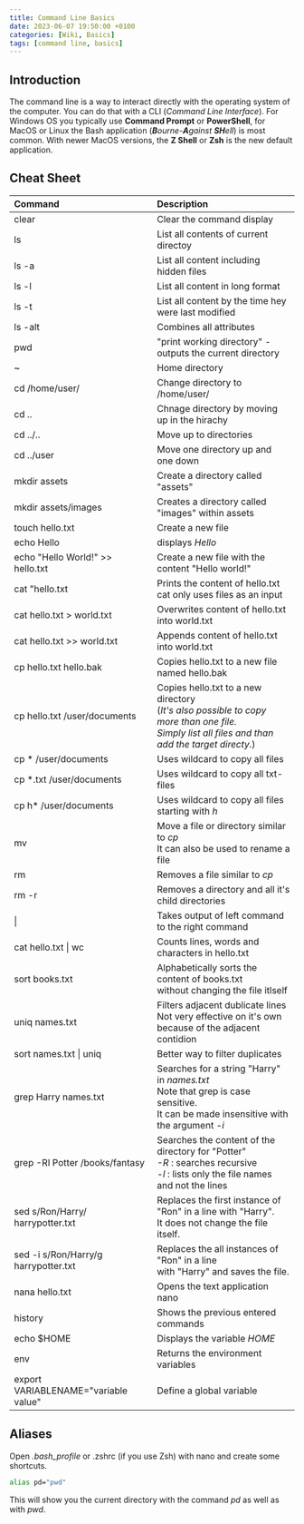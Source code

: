 ```yaml
---
title: Command Line Basics
date: 2023-06-07 19:50:00 +0100
categories: [Wiki, Basics]
tags: [command line, basics]
---
```


## Introduction

The command line is a way to interact directly with the operating system of the computer. You can do that with a CLI (_Command Line Interface_). For Windows OS you typically use **Command Prompt** or **PowerShell**, for MacOS or Linux the Bash application (_**B**ourne-**A**gainst **SH**ell_) is most common. With newer MacOS versions, the **Z Shell** or **Zsh** is the new default application.

## Cheat Sheet

| Command                              | Description                                                                                                                                                |
| :----------------------------------- | :--------------------------------------------------------------------------------------------------------------------------------------------------------- |
| clear                                | Clear the command display                                                                                                                                  |
| ls                                   | List all contents of current directoy                                                                                                                      |
| ls -a                                | List all content including hidden files                                                                                                                    |
| ls -l                                | List all content in long format                                                                                                                            |
| ls -t                                | List all content by the time hey were last modified                                                                                                        |
| ls -alt                              | Combines all attributes                                                                                                                                    |
| pwd                                  | "print working directory" - outputs the current directory                                                                                                  |
| ~                                    | Home directory                                                                                                                                             |
| cd /home/user/                       | Change directory to /home/user/                                                                                                                            |
| cd ..                                | Chnage directory by moving up in the hirachy                                                                                                               |
| cd ../..                             | Move up to directories                                                                                                                                     |
| cd ../user                           | Move one directory up and one down                                                                                                                         |
| mkdir assets                         | Create a directory called "assets"                                                                                                                         |
| mkdir assets/images                  | Creates a directory called "images" within assets                                                                                                          |
| touch hello.txt                      | Create a new file                                                                                                                                          |
| echo Hello                           | displays _Hello_                                                                                                                                           |
| echo "Hello World!" >> hello.txt     | Create a new file with the content "Hello world!"                                                                                                          |
| cat "hello.txt                       | Prints the content of hello.txt <br />cat only uses files as an input                                                                                      |
| cat hello.txt > world.txt            | Overwrites content of hello.txt into world.txt                                                                                                             |
| cat hello.txt >> world.txt           | Appends content of hello.txt into world.txt                                                                                                                |
| cp hello.txt hello.bak               | Copies hello.txt to a new file named hello.bak                                                                                                             |
| cp hello.txt /user/documents         | Copies hello.txt to a new directory <br /> (_It's also possible to copy more than one file. <br />Simply list all files and than add the target directy._) |
| cp \* /user/documents                | Uses wildcard to copy all files                                                                                                                            |
| cp \*.txt /user/documents            | Uses wildcard to copy all txt-files                                                                                                                        |
| cp h\* /user/documents               | Uses wildcard to copy all files starting with _h_                                                                                                          |
| mv                                   | Move a file or directory similar to _cp_ <br /> It can also be used to rename a file                                                                       |
| rm                                   | Removes a file similar to _cp_                                                                                                                             |
| rm -r                                | Removes a directory and all it's child directories                                                                                                         |
| \|                                   | Takes output of left command to the right command                                                                                                          |
| cat hello.txt \| wc                  | Counts lines, words and characters in hello.txt                                                                                                            |
| sort books.txt                       | Alphabetically sorts the content of books.txt <br /> without changing the file itlself                                                                     |
| uniq names.txt                       | Filters adjacent dublicate lines <br /> Not very effective on it's own because of the adjacent contidion                                                   |
| sort names.txt \| uniq               | Better way to filter duplicates                                                                                                                            |
| grep Harry names.txt                 | Searches for a string "Harry" in _names.txt_ <br />Note that grep is case sensitive.<br /> It can be made insensitive with the argument _-i_               |
| grep -Rl Potter /books/fantasy       | Searches the content of the directory for "Potter" <br /> _-R_ : searches recursive <br />_-l_ : lists only the file names and not the lines               |
| sed s/Ron/Harry/ harrypotter.txt     | Replaces the first instance of "Ron" in a line with "Harry". <br />It does not change the file itself.                                                     |
| sed -i s/Ron/Harry/g harrypotter.txt | Replaces the all instances of "Ron" in a line <br /> with "Harry" and saves the file.                                                                      |
| nana hello.txt                       | Opens the text application nano                                                                                                                            |
| history                              | Shows the previous entered commands                                                                                                                        |
| echo $HOME                           | Displays the variable _HOME_                                                                                                                               |
| env                                  | Returns the environment variables                                                                                                                          |
| export VARIABLENAME="variable value" | Define a global variable                                                                                                                                   |

## Aliases

Open _.bash_profile_ or .zshrc (if you use Zsh) with nano and create some shortcuts.

```bash
alias pd="pwd"
```

This will show you the current directory with the command _pd_ as well as with _pwd_.
